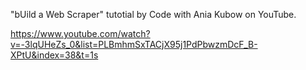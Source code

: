 "bUild a Web Scraper" tutotial by Code with Ania Kubow on YouTube.

https://www.youtube.com/watch?v=-3lqUHeZs_0&list=PLBmhmSxTACjX95j1PdPbwzmDcF_B-XPtU&index=38&t=1s